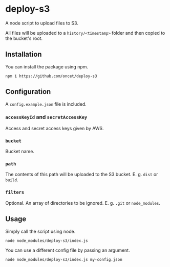# deploy-s3

A node script to upload files to S3.

All files will be uploaded to a `history/<timestamp>` folder and then copied to the bucket's root.

## Installation

You can install the package using npm.

```
npm i https://github.com/oncet/deploy-s3
```

## Configuration

A `config.example.json` file is included.

### `accessKeyId` and `secretAccessKey`

Access and secret access keys given by AWS.

### `bucket`

Bucket name.

### `path`

The contents of this path will be uploaded to the S3 bucket. E. g. `dist` or `build`.

### `filters`

Optional. An array of directories to be ignored. E. g. `.git` or `node_modules`.

## Usage

Simply call the script using node.

```
node node_modules/deploy-s3/index.js
```

You can use a different config file by passing an argument.

```
node node_modules/deploy-s3/index.js my-config.json
```
